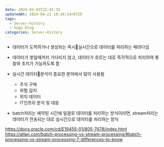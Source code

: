 ```yaml
---
date: 2024-03-02T22:41:32
updatedAt: 2024-04-21 18:34:34+8720
tags:
  - Server-History
  - hugo_blog
categories: Server-History
---
```

- 데이터가 도착하거나 생성되는 즉시실시간으로 데이터를 처리하는 패러다임
- 데이터가 쌓일때까지 기다리지 않고, 데이터가 흐르는 대로 즉각적으로 처리하여 통찰와 조치가 가능하도록 함

- 실시간 데이터분석이 중요한 분야에서 많이 사용됨
	- 주식 구매
	- 위험 감지
	- 위치 데이터
	- IT인프라 분석 및 대응

- batch처리는 예약된 시간에 일괄로 데이터를 처리하는 방식이라면, stream처리는 데이터가 전송되는 대로 실시간으로 데이터를 처리하는 방식

https://docs.oracle.com/cd/E19455-01/805-7478/index.html
https://atlan.com/batch-processing-vs-stream-processing/#batch-processing-vs-stream-processing-7-differences-to-know